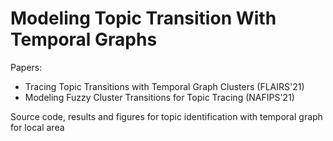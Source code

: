 # Modeling Topic Transition With Temporal Graphs

Papers: 
- Tracing Topic Transitions with Temporal Graph Clusters (FLAIRS'21) 
- Modeling Fuzzy Cluster Transitions for Topic Tracing (NAFIPS'21)

Source code, results and figures for topic identification with temporal graph for local area
